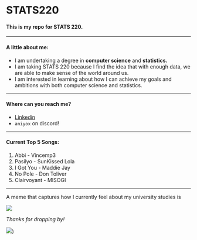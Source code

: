 # STATS220
#### This is my repo for STATS 220. 

---
#### A little about me:

- I am undertaking a degree in **computer science** and **statistics.** 
- I am taking STATS 220 because I find the idea that with enough data, we are able to make sense of the world around us.
- I am interested in learning about how I can achieve my goals and ambitions with both computer science and statistics.


---
#### Where can you reach me?
 
 - [Linkedin](https://www.linkedin.com/in/john-vergara-3b9921285/)
 - `aniyox` on discord!


--- 

#### Current Top 5 Songs:

1. Abbi - Vincemp3
2. Pasilyo - SunKissed Lola
3. I Got You - Maddie Jay
4. No Pole - Don Toliver
5. Clairvoyant - MISOGI

---

A meme that captures how I currently feel about my university studies is 

![](https://media1.tenor.com/m/epOYAgU1gKkAAAAd/girl-crying.gif)

*Thanks for dropping by!*

![](https://media1.tenor.com/m/9wQObEwsuY8AAAAC/chiikawa-cute.gif))
